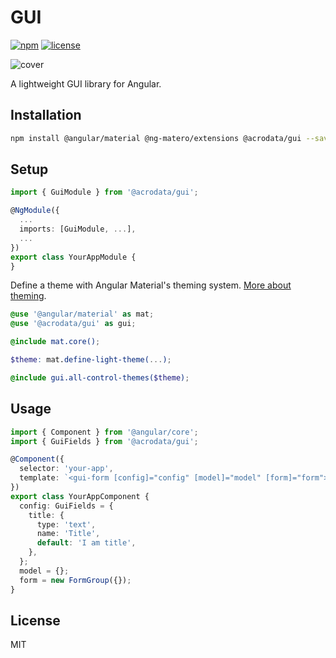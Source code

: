 # GUI

[![npm](https://img.shields.io/npm/v/@acrodata/gui.svg)](https://www.npmjs.com/package/@acrodata/gui)
[![license](https://img.shields.io/github/license/mashape/apistatus.svg)](https://github.com/acrodata/gui/blob/main/LICENSE)

![cover](https://github.com/acrodata/gui/assets/20625845/275f7f08-7971-4a4d-8fe8-ff8ead67beac)

A lightweight GUI library for Angular.

## Installation

```bash
npm install @angular/material @ng-matero/extensions @acrodata/gui --save
```

## Setup

```ts
import { GuiModule } from '@acrodata/gui';

@NgModule({
  ...
  imports: [GuiModule, ...],
  ...
})
export class YourAppModule {
}
```

Define a theme with Angular Material's theming system. [More about theming](https://material.angular.io/guide/theming).

```scss
@use '@angular/material' as mat;
@use '@acrodata/gui' as gui;

@include mat.core();

$theme: mat.define-light-theme(...);

@include gui.all-control-themes($theme);
```

## Usage

```ts
import { Component } from '@angular/core';
import { GuiFields } from '@acrodata/gui';

@Component({
  selector: 'your-app',
  template: `<gui-form [config]="config" [model]="model" [form]="form"></gui-form>`,
})
export class YourAppComponent {
  config: GuiFields = {
    title: {
      type: 'text',
      name: 'Title',
      default: 'I am title',
    },
  };
  model = {};
  form = new FormGroup({});
}
```

## License

MIT
